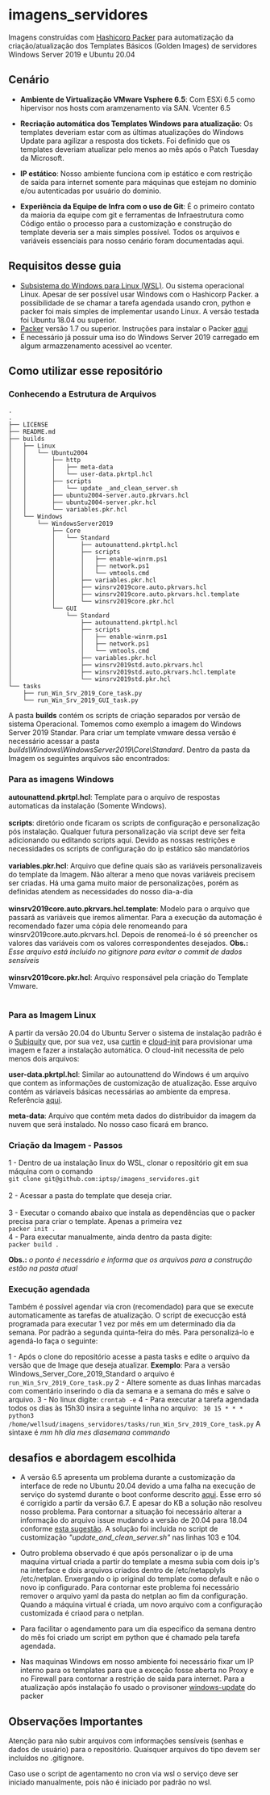 # imagens_servidores
Imagens construídas com [Hashicorp Packer](https://www.packer.io/) para automatização da criação/atualização dos Templates Básicos (Golden Images) de servidores Windows Server 2019 e Ubuntu 20.04 

## Cenário

- **Ambiente de Virtualização VMware Vsphere 6.5**: Com ESXi 6.5 como hipervisor nos hosts com aramzenamento via SAN. Vcenter 6.5

- **Recriação automática dos Templates Windows para atualização**: Os templates deveriam estar com as últimas atualizações do Windows Update para agilizar a resposta dos tickets.
  Foi definido que os templates deveriam atualizar pelo menos ao mês após o Patch Tuesday da Microsoft. 
  
- **IP estático**: Nosso ambiente funciona com ip estático e com restrição de saída para internet somente para máquinas que estejam no dominio e/ou autenticadas por usuário do dominio.

- **Experiência da Equipe de Infra com o uso de Git**: É o primeiro contato da maioria da equipe com git e ferramentas de Infraestrutura como Código então o processo para a customização e construção
  do template deveria ser a mais simples possível. Todos os arquivos e variáveis essenciais para nosso cenário foram documentadas aqui.

## Requisitos desse guia

- [Subsistema do Windows para Linux (WSL)](https://docs.microsoft.com/pt-br/windows/wsl/install). Ou sistema operacional Linux. Apesar de ser possível usar Windows com o Hashicorp Packer.
  a possibilidade de se chamar a tarefa agendada usando cron, python e packer foi mais simples de implementar usando Linux. A versão testada foi Ubuntu 18.04 ou superior.
- [Packer](https://www.packer.io/) versão 1.7 ou superior. Instruções para instalar o Packer [aqui](https://learn.hashicorp.com/tutorials/packer/get-started-install-cli#installing-packer)
- É necessário já possuir uma iso do Windows Server 2019 carregado em algum armazzenamento acessivel ao vcenter.


## Como utilizar esse repositório

### Conhecendo a Estrutura de Arquivos

```
.
.
├── LICENSE
├── README.md
├── builds
│   ├── Linux
│   │   └── Ubuntu2004
│   │       ├── http
│   │       │   ├── meta-data
│   │       │   └── user-data.pkrtpl.hcl
│   │       ├── scripts
│   │       │   └── update _and_clean_server.sh
│   │       ├── ubuntu2004-server.auto.pkrvars.hcl
│   │       ├── ubuntu2004-server.pkr.hcl
│   │       └── variables.pkr.hcl
│   └── Windows
│       └── WindowsServer2019
│           ├── Core
│           │   └── Standard
│           │       ├── autounattend.pkrtpl.hcl
│           │       ├── scripts
│           │       │   ├── enable-winrm.ps1
│           │       │   ├── network.ps1
│           │       │   └── vmtools.cmd
│           │       ├── variables.pkr.hcl
│           │       ├── winsrv2019core.auto.pkrvars.hcl
│           │       ├── winsrv2019core.auto.pkrvars.hcl.template
│           │       └── winsrv2019core.pkr.hcl
│           └── GUI
│               └── Standard
│                   ├── autounattend.pkrtpl.hcl
│                   ├── scripts
│                   │   ├── enable-winrm.ps1
│                   │   ├── network.ps1
│                   │   └── vmtools.cmd
│                   ├── variables.pkr.hcl
│                   ├── winsrv2019std.auto.pkrvars.hcl
│                   ├── winsrv2019std.auto.pkrvars.hcl.template
│                   └── winsrv2019std.pkr.hcl
└── tasks
    ├── run_Win_Srv_2019_Core_task.py
    └── run_Win_Srv_2019_GUI_task.py
```

A pasta **builds** contém os scripts de criação separados por versão de sistema Operacional. Tomemos como exemplo a imagem do Windows Server 2019 Standar. Para criar um template vmware dessa versão é necessário acessar a pasta *builds\Windows\WindowsServer2019\Core\Standard*.
Dentro da pasta da Imagem os seguintes arquivos são encontrados:

### Para as imagens Windows

**autounattend.pkrtpl.hcl**: Template para o arquivo de respostas automaticas da instalação (Somente Windows).<br><br>
**scripts**: diretório onde ficaram os scripts de configuração e personalização pós instalação. Qualquer futura personalização via
script deve ser feita adicionando ou editando scripts aqui. Devido as nossas restrições e necessidades os scripts de configuração do ip estático
são mandatórios <br><br>
**variables.pkr.hcl**: Arquivo que define quais são as variáveis personalizaveis do template da Imagem. Não alterar a meno que novas
variáveis precisem ser criadas. Há uma gama muito maior de personalizações, porém as definidas atendem as necessidades do nosso dia-a-dia<br><br>
**winsrv2019core.auto.pkrvars.hcl.template**: Modelo para o arquivo que passará as variáveis que iremos alimentar. Para a execução
da automação é recomendado fazer uma cópia dele renomeando para winsrv2019core.auto.pkrvars.hcl. Depois de renomeá-lo é só preencher
os valores das variáveis com os valores correspondentes desejados. **Obs.:** *Esse arquivo está incluido no gitignore para evitar o commit de dados
sensíveis*<br><br>
**winsrv2019core.pkr.hcl**: Arquivo responsável pela criação do Template Vmware.<br><br>

### Para as Imagem Linux
A partir da versão 20.04 do Ubuntu Server o sistema de instalação padrão é o [Subiquity](https://ubuntu.com/server/docs/install/autoinstall-reference) que,
por sua vez, usa [curtin](https://curtin.readthedocs.io/en/latest/topics/overview.html) e [cloud-init](https://cloudinit.readthedocs.io/en/latest/index.html) para provisionar uma imagem e fazer
a instalação automática. O cloud-init necessita de pelo menos dois arquivos:

**user-data.pkrtpl.hcl**: Similar ao autounattend do Windows é um arquivo que contem as informações de customização de atualização. Esse arquivo
contém as váriaveis básicas necessárias ao ambiente da empresa. Referência [aqui](https://ubuntu.com/server/docs/install/autoinstall-reference).

**meta-data**: Arquivo que contém meta dados do distribuidor da imagem da nuvem que será instalado. No nosso caso ficará em branco.

### Criação da Imagem - Passos

1 - Dentro de ua instalação linux do WSL, clonar o repositório git em sua máquina com o comando <br>
``` git clone git@github.com:iptsp/imagens_servidores.git ``` <br>
<br>
2 - Acessar a pasta do template que deseja criar. <br>
<br>
3 - Executar o comando abaixo que instala as dependências que o packer precisa para criar o template. Apenas a primeira vez <br>
``` packer init . ``` <br>
4 -  Para executar manualmente, ainda dentro da pasta digite: <br>
``` packer build . ``` <br>

**Obs.:** *o ponto é necessário e informa que os arquivos para a construção estão na pasta atual* <br>

### Execução agendada

Também é possível agendar via cron (recomendado) para que se execute automaticamente as tarefas de atualização. O script
de execucção está programada para executar 1 vez por mês em um determinado dia da semana. Por padrão a segunda quinta-feira do
mês. Para personalizá-lo e agendá-lo faça o seguinte:

1 - Após o clone do repositório acesse a pasta tasks e edite o arquivo da versão que de Image que deseja atualizar.
**Exemplo**: Para a versão Windows_Server_Core_2019_Standard o arquivo é ```run_Win_Srv_2019_Core_task.py``` 
2 - Altere somente as duas linhas marcadas com comentário inserindo o dia da semana e a semana do mês e salve o arquivo.
3 - No linux digite:
``` crontab -e ```
4 - Para executar a tarefa agendada todos os dias às 15h30 insira a seguinte linha no arquivo:
``` 30 15 * * * python3 /home/wellsud/imagens_servidores/tasks/run_Win_Srv_2019_Core_task.py```
A sintaxe é *mm hh dia mes diasemana commando*

## desafios e abordagem escolhida

 - A versão 6.5 apresenta um problema durante a customização da interface de rede no Ubuntu 20.04 devido a uma falha na execução de serviço do systemd durante
o boot conforme descrito [aqui](https://kb.vmware.com/s/article/59687). Esse erro só é corrigido a partir da versão 6.7. E apesar do KB a solução não resolveu
nosso problema. Para contornar a situação foi necessário alterar a informação do arquivo issue mudando a versão de 20.04 para 18.04 conforme 
[esta sugestão](https://github.com/vmware/open-vm-tools/issues/421#issuecomment-619276881). A solução foi incluida no script de customização *"update_and_clean_server.sh"*
nas linhas 103 e 104.

- Outro problema observado é que após personalizar o ip de uma maquina virtual criada a partir do template a mesma subia com dois ip's na interface e dois arquivos criados dentro
  de /etc/netapplyls /etc/netplan. Enxergando o ip original do template como default e não o novo ip configurado. Para contornar este problema foi necessário
  remover o arquivo yaml da pasta do netplan ao fim da configuração. Quando a máquina virtual é criada, um novo arquivo com a configuração customizada é criaod para 
  o netplan.
  
- Para facilitar o agendamento para um dia especifico da semana dentro do mês foi criado um script em python que é chamado pela tarefa agendada.

- Nas maquinas Windows em nosso ambiente foi necessário fixar um IP interno para os templates para que a exceção fosse aberta no Proxy e no Firewall para contornar
a restrição de saida para internet. Para a atualização após instalação fo usado o provisoner [windows-update](https://github.com/rgl/packer-plugin-windows-update) do packer

## Observações Importantes

Atenção para não subir arquivos com informações sensíveis (senhas e dados de usuário) para o repositório. Quaisquer arquivos do tipo
devem ser incluídos no .gitignore.

Caso use o script de agentamento no cron via wsl o serviço deve ser iniciado manualmente, pois não é iniciado por padrão no wsl.


